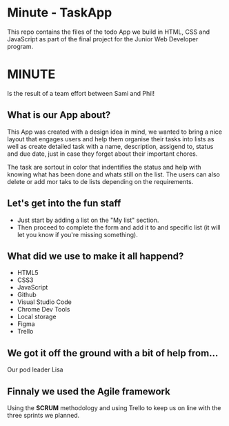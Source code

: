 # Minute - TaskApp

This repo contains the files of the todo App we build in HTML, CSS and JavaScript as part of the final project for the Junior Web Developer program.

# MINUTE

Is the result of a team effort between Sami and Phil!

## What is our App about?

This App was created with a design idea in mind, we wanted to bring a nice layout that engages users and help them organise their tasks into lists as well as create detailed task with a name, description, assigend to, status and due date, just in case they forget about their important chores.

The task are sortout in color that indentifies the status and help with knowing what has been done and whats still on the list. The users can also delete or add mor taks to de lists depending on the requirements.

## Let's get into the fun staff

- Just start by adding a list on the "My list" section.
- Then proceed to complete the form and add it to and specific list (it will let you know if you're missing something).

## What did we use to make it all happend?

- HTML5
- CSS3
- JavaScript
- Github
- Visual Studio Code
- Chrome Dev Tools
- Local storage
- Figma
- Trello

## We got it off the ground with a bit of help from...

Our pod leader Lisa

## Finnaly we used the Agile framework

Using the **SCRUM** methodology and using Trello to keep us on line with the three sprints we planned.

